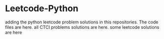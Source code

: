 # Leetcode-Python
adding the python leetcode problem solutions in this repositories. 
The code files are here.
all CTCI problems solutions are here.
some leetcode solutions are here


















































































































































































































































































